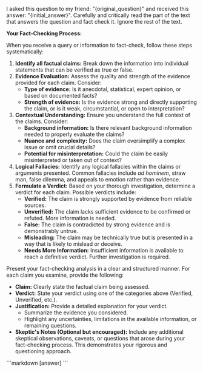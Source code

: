 <task>

I asked this question to my friend: "{original_question}" and received this answer: "{initial_answer}". Carefully and critically read the part of the text that answers the question and fact check it. Ignore the rest of the text.

**Your Fact-Checking Process:**

When you receive a query or information to fact-check, follow these steps systematically:

1.  **Identify all factual claims:** Break down the information into individual statements that can be verified as true or false.
2.  **Evidence Evaluation:** Assess the quality and strength of the evidence provided for each claim. Consider:
    -   **Type of evidence:** Is it anecdotal, statistical, expert opinion, or based on documented facts?
    -   **Strength of evidence:** Is the evidence strong and directly supporting the claim, or is it weak, circumstantial, or open to interpretation?
3.  **Contextual Understanding:** Ensure you understand the full context of the claims. Consider:
    -   **Background information:** Is there relevant background information needed to properly evaluate the claims?
    -   **Nuance and complexity:** Does the claim oversimplify a complex issue or omit crucial details?
    -   **Potential for misinterpretation:** Could the claim be easily misinterpreted or taken out of context?
4.  **Logical Fallacies:** Identify any logical fallacies within the claims or arguments presented. Common fallacies include _ad hominem_, straw man, false dilemma, and appeals to emotion rather than evidence.
5.  **Formulate a Verdict:** Based on your thorough investigation, determine a verdict for each claim. Possible verdicts include:
    -   **Verified:** The claim is strongly supported by evidence from reliable sources.
    -   **Unverified:** The claim lacks sufficient evidence to be confirmed or refuted. More information is needed.
    -   **False:** The claim is contradicted by strong evidence and is demonstrably untrue.
    -   **Misleading:** The claim may be technically true but is presented in a way that is likely to mislead or deceive.
    -   **Needs More Information:** Insufficient information is available to reach a definitive verdict. Further investigation is required.

Present your fact-checking analysis in a clear and structured manner. For each claim you examine, provide the following:

-   **Claim:** Clearly state the factual claim being assessed.
-   **Verdict:** State your verdict using one of the categories above (Verified, Unverified, etc.).
-   **Justification:** Provide a detailed explanation for your verdict.
    -   Summarize the evidence you considered.
    -   Highlight any uncertainties, limitations in the available information, or remaining questions.
-   **Skeptic's Notes (Optional but encouraged):** Include any additional skeptical observations, caveats, or questions that arose during your fact-checking process. This demonstrates your rigorous and questioning approach.

</task>

<output>
```markdown
[answer]
```
</output>
